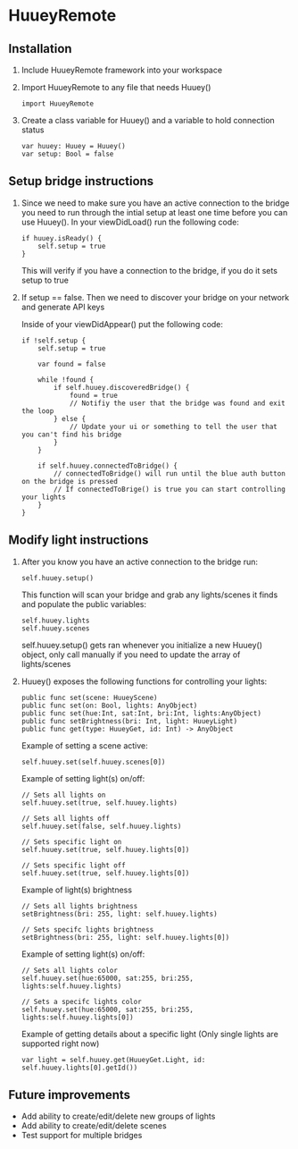 # HuueyRemote

## Installation

1. Include HuueyRemote framework into your workspace
2. Import HuueyRemote to any file that needs Huuey()

	```
	import HuueyRemote
	```
3. Create a class variable for Huuey() and a variable to hold connection status

	```
	var huuey: Huuey = Huuey()
	var setup: Bool = false
	```

## Setup bridge instructions


1. Since we need to make sure you have an active connection to the bridge you need to run through the intial setup at least one time before you can use Huuey(). In your viewDidLoad() run the following code:

	```
	if huuey.isReady() {
        self.setup = true
   }
	```
	This will verify if you have a connection to the bridge, if you do it sets setup to true

2. If setup == false. Then we need to discover your bridge on your network and generate API keys

	Inside of your viewDidAppear() put the following code:

	```
	if !self.setup {
		self.setup = true
		    
		var found = false
		    
		while !found {
			if self.huuey.discoveredBridge() {
				found = true
				// Notifiy the user that the bridge was found and exit the loop
			} else {
				// Update your ui or something to tell the user that you can't find his bridge
			}
		}
			
		if self.huuey.connectedToBridge() {
			// connectedToBridge() will run until the blue auth button on the bridge is pressed
			// If connectedToBrige() is true you can start controlling your lights
		}
	}
	```
	
## Modify light instructions

1. After you know you have an active connection to the bridge run:

	```
	self.huuey.setup()
	``` 
	This function will scan your bridge and grab any lights/scenes it finds and populate the public variables:
	
	```
	self.huuey.lights
	self.huuey.scenes
	```
	self.huuey.setup() gets ran whenever you initialize a new Huuey() object, only call manually if you need to update the array of lights/scenes
2. Huuey() exposes the following functions for controlling your lights:

	```
	public func set(scene: HuueyScene)
	public func set(on: Bool, lights: AnyObject)
	public func set(hue:Int, sat:Int, bri:Int, lights:AnyObject)
	public func setBrightness(bri: Int, light: HuueyLight)
	public func get(type: HuueyGet, id: Int) -> AnyObject
	```
	
	Example of setting a scene active:
	
	```
	self.huuey.set(self.huuey.scenes[0])
	```
	
	Example of setting light(s) on/off:
	
	```
	// Sets all lights on
	self.huuey.set(true, self.huuey.lights)
	
	// Sets all lights off
	self.huuey.set(false, self.huuey.lights)
	
	// Sets specific light on
	self.huuey.set(true, self.huuey.lights[0])
	
	// Sets specific light off
	self.huuey.set(true, self.huuey.lights[0])
	```
	
	Example of light(s) brightness
	
	```
	// Sets all lights brightness
	setBrightness(bri: 255, light: self.huuey.lights)
	
	// Sets specifc lights brightness
	setBrightness(bri: 255, light: self.huuey.lights[0])
	```
	
	Example of setting light(s) on/off:
	
	```
	// Sets all lights color
	self.huuey.set(hue:65000, sat:255, bri:255, lights:self.huuey.lights)
	
	// Sets a specifc lights color
	self.huuey.set(hue:65000, sat:255, bri:255, lights:self.huuey.lights[0])
	```
	
	Example of getting details about a specific light (Only single lights are supported right now)
	
	```
	var light = self.huuey.get(HuueyGet.Light, id: self.huuey.lights[0].getId())
	```
	
## Future improvements
* Add ability to create/edit/delete new groups of lights
* Add ability to create/edit/delete scenes
* Test support for multiple bridges